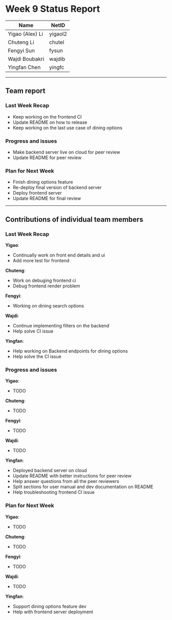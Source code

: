# Week 9 Status Report

| Name            | NetID   |
| --------------- | ------- |
| Yigao (Alex) Li | yigaol2 |
| Chuteng Li      | chutel  |
| Fengyi Sun      | fysun   |
| Wajdi Boubakri  | wajdib  |
| Yingfan Chen    | yingfc  |

---

## Team report

### Last Week Recap

- Keep working on the frontend CI
- Update README on how to release
- Keep working on the last use case of dining options

### Progress and issues

- Make backend server live on cloud for peer review
- Update README for peer review

### Plan for Next Week

- Finish dining options feature
- Re-deploy final version of backend server
- Deploy frontend server
- Update README for final review

---

## Contributions of individual team members

### Last Week Recap

**Yigao**:

- Continually work on front end details and ui
- Add more test for frontend

**Chuteng**:

- Work on debuging frontend ci
- Debug frontend render problem

**Fengyi**:

- Working on dining search options

**Wajdi**:

- Continue implementing filters on the backend
- Help solve CI issue

**Yingfan**:

- Help working on Backend endpoints for dining options
- Help solve the CI issue

### Progress and issues

**Yigao**:

- TODO

**Chuteng**:

- TODO

**Fengyi**:

- TODO

**Wajdi**:

- TODO

**Yingfan**:

- Deployed backend server on cloud
- Update README with better instructions for peer review
- Help answer questions from all the peer reviewers
- Split sections for user manual and dev documentation on README
- Help troubleshooting frontend CI issue

### Plan for Next Week

**Yigao**:

- TODO

**Chuteng**:

- TODO

**Fengyi**:

- TODO

**Wajdi**:

- TODO

**Yingfan**:

- Support dining options feature dev
- Help with frontend server deployment
